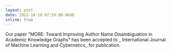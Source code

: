 ```yaml
---
layout: post
date: 2022-10-10 07:59:00-0600
inline: true
---
```


Our paper "MORE: Toward Improving Author Name Disambiguation in Academic Knowledge Graphs" has been accepted to _
International Journal of Machine Learning and Cybernetics_ for publication.


 